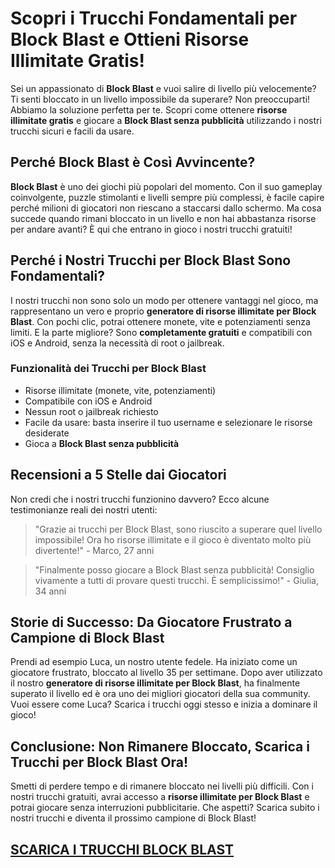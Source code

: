 <h1>Scopri i Trucchi Fondamentali per Block Blast e Ottieni Risorse Illimitate Gratis!</h1>

<p>Sei un appassionato di <strong>Block Blast</strong> e vuoi salire di livello più velocemente? Ti senti bloccato in un livello impossibile da superare? Non preoccuparti! Abbiamo la soluzione perfetta per te. Scopri come ottenere <strong>risorse illimitate gratis</strong> e giocare a <strong>Block Blast senza pubblicità</strong> utilizzando i nostri trucchi sicuri e facili da usare.</p>

<h2>Perché Block Blast è Così Avvincente?</h2>
<p><strong>Block Blast</strong> è uno dei giochi più popolari del momento. Con il suo gameplay coinvolgente, puzzle stimolanti e livelli sempre più complessi, è facile capire perché milioni di giocatori non riescano a staccarsi dallo schermo. Ma cosa succede quando rimani bloccato in un livello e non hai abbastanza risorse per andare avanti? È qui che entrano in gioco i nostri trucchi gratuiti!</p>

<h2>Perché i Nostri Trucchi per Block Blast Sono Fondamentali?</h2>
<p>I nostri trucchi non sono solo un modo per ottenere vantaggi nel gioco, ma rappresentano un vero e proprio <strong>generatore di risorse illimitate per Block Blast</strong>. Con pochi clic, potrai ottenere monete, vite e potenziamenti senza limiti. E la parte migliore? Sono <strong>completamente gratuiti</strong> e compatibili con iOS e Android, senza la necessità di root o jailbreak.</p>

<h3>Funzionalità dei Trucchi per Block Blast</h3>
<ul>
    <li>Risorse illimitate (monete, vite, potenziamenti)</li>
    <li>Compatibile con iOS e Android</li>
    <li>Nessun root o jailbreak richiesto</li>
    <li>Facile da usare: basta inserire il tuo username e selezionare le risorse desiderate</li>
    <li>Gioca a <strong>Block Blast senza pubblicità</strong></li>
</ul>

<h2>Recensioni a 5 Stelle dai Giocatori</h2>
<p>Non credi che i nostri trucchi funzionino davvero? Ecco alcune testimonianze reali dei nostri utenti:</p>
<blockquote>
    <p>"Grazie ai trucchi per Block Blast, sono riuscito a superare quel livello impossibile! Ora ho risorse illimitate e il gioco è diventato molto più divertente!" - Marco, 27 anni</p>
</blockquote>
<blockquote>
    <p>"Finalmente posso giocare a Block Blast senza pubblicità! Consiglio vivamente a tutti di provare questi trucchi. È semplicissimo!" - Giulia, 34 anni</p>
</blockquote>

<h2>Storie di Successo: Da Giocatore Frustrato a Campione di Block Blast</h2>
<p>Prendi ad esempio Luca, un nostro utente fedele. Ha iniziato come un giocatore frustrato, bloccato al livello 35 per settimane. Dopo aver utilizzato il nostro <strong>generatore di risorse illimitate per Block Blast</strong>, ha finalmente superato il livello ed è ora uno dei migliori giocatori della sua community. Vuoi essere come Luca? Scarica i trucchi oggi stesso e inizia a dominare il gioco!</p>

<h2>Conclusione: Non Rimanere Bloccato, Scarica i Trucchi per Block Blast Ora!</h2>
<p>Smetti di perdere tempo e di rimanere bloccato nei livelli più difficili. Con i nostri trucchi gratuiti, avrai accesso a <strong>risorse illimitate per Block Blast</strong> e potrai giocare senza interruzioni pubblicitarie. Che aspetti? Scarica subito i nostri trucchi e diventa il prossimo campione di Block Blast!</p>

## [SCARICA I TRUCCHI BLOCK BLAST](https://scaricasubitoveloceitagratis.click/scaricadownload.html)
